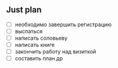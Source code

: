 ## Just plan
- [ ] необходимо завершить регистрацию 
- [ ] выспаться 
- [ ] написать соловьеву 
- [ ] написать книге
- [ ] закончить работу над визиткой 
- [ ] составить план др
